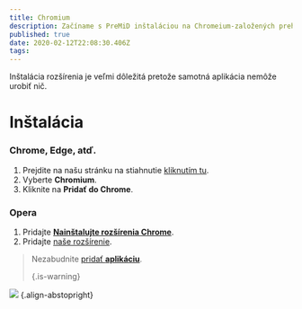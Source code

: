 ```yaml
---
title: Chromium
description: Začíname s PreMiD inštaláciou na Chromeium-založených prehliadačov
published: true
date: 2020-02-12T22:08:30.406Z
tags:
---
```


Inštalácia rozšírenia je veľmi dôležitá pretože samotná aplikácia nemôže urobiť nič.

# Inštalácia
### Chrome, Edge, atď.
1. Prejdite na našu stránku na stiahnutie [kliknutím tu](https://premid.app/downloads).
2. Vyberte **Chromium**.
3. Kliknite na **Pridať do Chrome**.

### Opera
1. Pridajte **[Nainštalujte rozšírenia Chrome](https://addons.opera.com/en/extensions/details/install-chrome-extensions/)**.
2. Pridajte [naše rozšírenie](https://premid.app/downloads).

> Nezabudnite [pridať **aplikáciu**](/install). 
> 
> {.is-warning}

![](https://img.icons8.com/color/2x/chrome.png) {.align-abstopright}